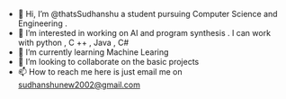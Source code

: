 - 👋 Hi, I’m @thatsSudhanshu a student pursuing Computer Science and Engineering .
- 👀 I’m interested in working on AI and  program synthesis . I can work with python , C ++ , Java , C#
- 🌱 I’m currently learning Machine Learing
- 💞️ I’m looking to collaborate on the basic projects
- 📫 How to reach me here  is just email me on sudhanshunew2002@gmail.com

<!---
thatsSudhanshu/thatsSudhanshu is a ✨ special ✨ repository because its `README.md` (this file) appears on your GitHub profile.
You can click the Preview link to take a look at your changes.
--->
